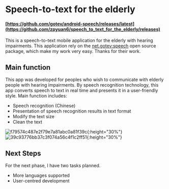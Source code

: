 # Speech-to-text for the elderly
#### [https://github.com/gotev/android-speech/releases/latest](https://github.com/zpyuan6/speech_to_text_for_the_elderly/releases)

This is a speech-to-text mobile application for the elderly with hearing impairments.
This application rely on the [net.gotev:speech](https://github.com/gotev/android-speech) open source package, which make my work very easy. Thanks for their work.

## Main function
This app was developed for peoples who wish to communicate with elderly people with hearing impairments.
By speech recognition technology, this app converts speech to text in real time and presents it in a user-friendly style.
Main function includes:
- Speech recognition (Chinese)
- Presentation of speech recognition results in text format
- Modify the text size
- Clean the text

![f79574c487e2f79e7a81abc0a81f39c](https://user-images.githubusercontent.com/97244637/204323990-3dbc84da-bae1-4fba-bdd8-c84007457c18.jpg){:height="30%"}
![39c93776bb37c3f074a56c4f1c2ff51](https://user-images.githubusercontent.com/97244637/204324023-04dedff3-d749-48d8-8422-c0ea9edc10b3.jpg){:height="30%"}

## Next Steps
For the next phase, I have two tasks planned.
- More languages supported
- User-centred development
